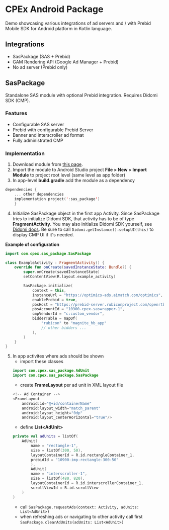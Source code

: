 # CPEx Android Package

Demo showcasing various integrations of ad servers and / with Prebid Mobile SDK for Android platform in Kotlin language.

## Integrations

- SasPackage (SAS + Prebid)
- GAM Rendering API (Google Ad Manager + Prebid)
- No ad server (Prebid only)

## SasPackage

Standalone SAS module with optional Prebid integration. Requires Didomi SDK (CMP).

### Features

- Configurable SAS server
- Prebid with configurable Prebid Server
- Banner and interscroller ad format
- Fully administrated CMP

### Implementation

1. Download module from [this page](https://git.cpex.cz/frontend/cpex-android-package/-/tree/master/sas_package).
2. Import the module to Android Studio project **File > New > Import Module** to project root level (same level as app folder)
3. In app-level **build.gradle** add the module as a dependency

```kotlin
dependencies {
    ... other dependencies
    implementation project(':sas_package')
    }
```

4. Initialize SasPackage object in the first app Activity. Since SasPackage tries to initialize Didomi SDK, that activity has to be of type **FragmentActivity**. You may also initialize Didomi SDK yourself, see [Didomi docs](https://developers.didomi.io/cmp/mobile-sdk/android/setup). Be sure to call `Didomi.getInstance().setupUI(this)` to display CMP UI if it's needed.

**Example of configuration**

```kotlin
import com.cpex.sas_package.SasPackage

class ExampleActivity : FragmentActivity() {
    override fun onCreate(savedInstanceState: Bundle?) {
        super.onCreate(savedInstanceState)
        setContentView(R.layout.example_activity)

        SasPackage.initialize(
            context = this,
            instanceUrl = "https://optimics-ads.aimatch.com/optimics",
            enablePrebid = true,
            pbsHost = "https://prebid-server.rubiconproject.com/openrtb2/auction",
            pbsAccountId = "10900-cpex-saswrapper-1",
            cmpVendorId = "c:custom_vendor",
            bidderTable = mapOf(
                "rubicon" to "magnite_hb_app"
                // other bidders ...
            ),
        )
    }
}
```

5. In app activites where ads should be shown
    - import these classes
    ``` kotlin
    import com.cpex.sas_package.AdUnit
    import com.cpex.sas_package.SasPackage
    ```
    - create **FrameLayout** per ad unit in XML layout file
    ```kotlin
    <!-- Ad Container -->
    <FrameLayout
        android:id="@+id/containerName"
        android:layout_width="match_parent"
        android:layout_height="0dp"
        android:layout_centerHorizontal="true"/>
    ```
    - define **List\<AdUnit>**
    ``` kotlin
    private val adUnits = listOf(
        AdUnit(
            name = "rectangle-1",
            size = listOf(300, 50),
            layoutContainerId = R.id.rectangleContainer_1,
            prebidId = "10900-imp-rectangle-300-50"
            ),
            AdUnit(
            name = "interscroller-1",
            size = listOf(480, 820),
            layoutContainerId = R.id.interscrollerContainer_1,
            scrollViewId = R.id.scrollView
        )
    )
    ```
    - call `SasPackage.requestAds(context: Activity, adUnits: List<AdUnit>)`
    - when refreshing ads or navigating to other activity call first `SasPackage.clearAdUnits(adUnits: List<AdUnit>)`
